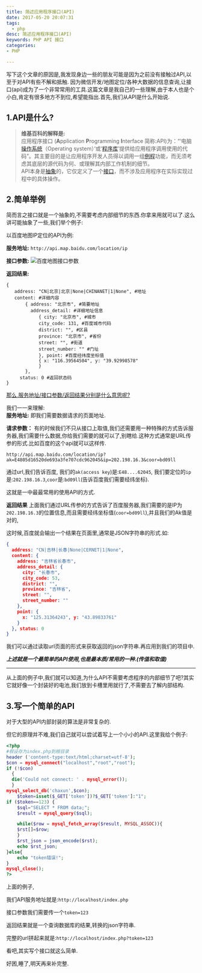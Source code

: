 ```yaml
---
title: 简述应用程序接口(API)
date: 2017-05-20 20:07:31
tags:
  - php 
desc: 简述应用程序接口(API)
keywords: PHP API 接口 
categories:
- PHP

---
```

写下这个文章的原因是,我发现身边一些的朋友可能是因为之前没有接触过API,以至于对API有些不解和抵触.
因为微信开发/地图定位/各种大数据的信息查询,让接口(api)成为了一个非常常用的工具.这篇文章是我自己的一些理解,由于本人也是个小白,肯定有很多地方不到位,希望能指出.首先,我们从API是什么开始说.
 
## 1.API是什么?  
> **维基百科的解释是:**   
>应用程序接口 (**A**pplication **P**rogramming **I**nterface 简称:API)为：“‘电脑[操作系统](https://zh.wikipedia.org/wiki/%E6%93%8D%E4%BD%9C%E7%B3%BB%E7%BB%9F)（Operating system）’或‘[程序库](https://zh.wikipedia.org/wiki/%E5%87%BD%E5%BC%8F%E5%BA%AB)’提供给应用程序调用使用的代码”。其主要目的是让应用程序开发人员得以调用一组[例程](https://zh.wikipedia.org/wiki/%E5%87%BD%E6%95%B0_(%E8%AE%A1%E7%AE%97%E6%9C%BA%E7%A7%91%E5%AD%A6))功能，而无须考虑其底层的源代码为何、或理解其内部工作机制的细节。   
 API本身是[抽象](https://zh.wikipedia.org/w/index.php?title=%E6%8A%BD%E8%B1%A1_(%E8%A8%88%E7%AE%97%E6%A9%9F%E7%A7%91%E5%AD%B8)&action=edit&redlink=1)的，它仅定义了一个[接口](https://zh.wikipedia.org/wiki/%E4%BB%8B%E9%9D%A2_(%E9%9B%BB%E8%85%A6%E7%A7%91%E5%AD%B8))，而不涉及应用程序在实际实现过程中的具体操作。

<!--more-->
## 2.简单举例

简而言之接口就是一个抽象的,不需要考虑内部细节的东西.你拿来用就可以了.这么讲可能抽象了一些,我们举个例子:

以百度地图IP定位的API为例:  

**服务地址:**
`http://api.map.baidu.com/location/ip`

**接口参数:**
![百度地图接口参数](http://upload-images.jianshu.io/upload_images/2229907-54cc1480dbcdce86.png?imageMogr2/auto-orient/strip%7CimageView2/2/w/1240)

**返回结果:**

```
{
   address: "CN|北京|北京|None|CHINANET|1|None", #地址 
   content: #详细内容 
       { address: "北京市", #简要地址 
         address_detail: #详细地址信息 
            { city: "北京市", #城市 
            city_code: 131, #百度城市代码 
            district: "", #区县 
            province: "北京市", #省份 
            street: "", #街道 
            street_number: "" #门址 
            }, point: #百度经纬度坐标值 
            { x: "116.39564504", y: "39.92998578" 
            }
       },
     status: 0 #返回状态码 
}
```
<u>那么,服务地址/接口参数/返回结果分别是什么意思呢?</u>   

我们一一来理解:  
**服务地址:** 即我们需要数据请求的页面地址.  

**请求参数：** 有的时候我们不只从接口上取值,我们还需要用一种特殊的方式告诉服务器,我们需要什么数据,你给我们需要的就可以了,别瞎给.这种方式通常是URL传参的形式.比如百度的这个api就可以这样传. 

```
http://api.map.baidu.com/location/ip?ak=E4805d16520de693a3fe707cdc962045&ip=202.198.16.3&coor=bd09ll
```

通过url,我们告诉百度,
我们的`ak(access key`)是:`E48....62045`,
我们要定位的`ip`是:`202.198.16.3`,`coor`是:`bd09ll`(告诉百度我们需要经纬坐标).

这就是一中最最常用的使用API的方式.

**返回结果** 上面我们通过URL传参的方式告诉了百度服务器,我们需要的是IP为`202.198.16.3`的位置信息,而且需要经纬坐标值(`coor=bd09ll`),并且我们的Ak值是对的,

这时候,百度就会输出一个结果在页面里,通常是JSON字符串的形式.如:

```json
{ 
  address: "CN|吉林|长春|None|CERNET|1|None", 
  content: { 
    address: "吉林省长春市", 
    address_detail: { 
      city: "长春市", 
      city_code: 53, 
      district: "", 
      province: "吉林省", 
      street: "", 
      street_number: "" 
    }, 
    point: { 
      x: "125.31364243", y: "43.89833761" 
    } 
  }, status: 0 
}
```

我们可以通过读取url页面的形式来获取返回的json字符串.再应用到我们的项目中.  

***上述就是一个最简单的API使用,也是最本质/常用的一种.(传值和取值)***

---
从上面的例子中,我们就可以知道,为什么API不需要考虑程序的内部细节了吧?其实它就好像一个封装好的电池,我们放到卡槽里用就行了,不需要去了解内部结构.

## 3.写一个简单的API

对于大型的API内部封装的算法是非常复杂的.

但它的原理并不难,我们自己就可以尝试着写上一个小小的API.这里我给个例子:
```php
<?php
#假设存为index.php到根目录
header ('content-type:text/html;charset=utf-8');
$con = mysql_connect("localhost","root","root");
if (!$con)
  {
  die('Could not connect: ' . mysql_error());
  }
mysql_select_db('chaxun',$con);
	$token=isset($_GET['token'])?$_GET['token']:"1";
if ($token==123) {
	$sql="SELECT * FROM data;";
	$result = mysql_query($sql);

	while($row = mysql_fetch_array($result, MYSQL_ASSOC)){
    $rst[]=$row;
	}
	$rst_json = json_encode($rst);
	echo $rst_json;
}else{
	echo "token错误!";
}
mysql_close();
?>
```

上面的例子,  

我们API服务地址就是:``http://localhost/index.php``  

接口参数我们需要传一个``token=123``  

返回结果就是一个查询数据库的结果,转换的json字符串.  

完整的url拼起来就是:`http://localhost/index.php?token=123`  

看吧,其实写个接口就这么简单.  

好困,睡了,明天再来补完整.  